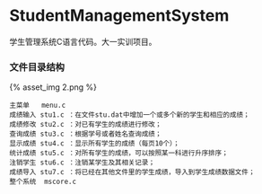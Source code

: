 # StudentManagementSystem
学生管理系统C语言代码。大一实训项目。

### 文件目录结构
{% asset_img 2.png %}
```
主菜单   menu.c
成绩输入 stu1.c ：在文件stu.dat中增加一个或多个新的学生和相应的成绩；
成绩修改 stu2.c ：对已有学生的成绩进行修改；
查询成绩 stu3.c ：根据学号或者姓名查询成绩；
显示成绩 stu4.c ：显示所有学生的成绩（每页10个）；
统计成绩 stu5.c ：对所有学生的成绩，可以按照某一科进行升序排序；
注销学生 stu6.c ：注销某学生及其相关记录；
成绩导入 stu7.c ：将已经在其他文件里的学生成绩，导入到学生成绩数据文件； 
整个系统  mscore.c
```
